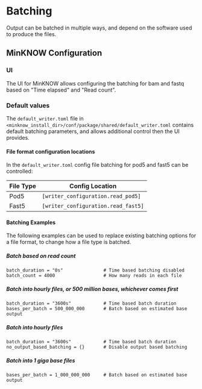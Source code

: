 Batching
========

Output can be batched in multiple ways, and depend on the software used to produce the files.

MinKNOW Configuration
---------------------

### UI

The UI for MinKNOW allows configuring the batching for bam and fastq based on "Time elapsed" and "Read count".

### Default values

The `default_writer.toml` file in ``<minknow_install_dir>/conf/package/shared/default_writer.toml``
contains default batching parameters, and allows additional control then the UI provides.

#### File format configuration locations

In the ``default_writer.toml`` config file batching for pod5 and fast5 can be controlled:

File Type | Config Location
--------- | ---------------
Pod5      | ``[writer_configuration.read_pod5]``
Fast5     | ``[writer_configuration.read_fast5]``


#### Batching Examples

The following examples can be used to replace existing batching options for a file format, to change how a file type is batched.

##### Batch based on read count

```
batch_duration = "0s"               # Time based batching disabled
batch_count = 4000                  # How many reads in each file
```

##### Batch into hourly files, or 500 million bases, whichever comes first

```
batch_duration = "3600s"            # Time based batch duration
bases_per_batch = 500_000_000       # Batch based on estimated base output
```

##### Batch into hourly files

```
batch_duration = "3600s"            # Time based batch duration
no_output_based_batching = {}       # Disable output based batching
```

##### Batch into 1 giga base files

```
bases_per_batch = 1_000_000_000     # Batch based on estimated base output
```

